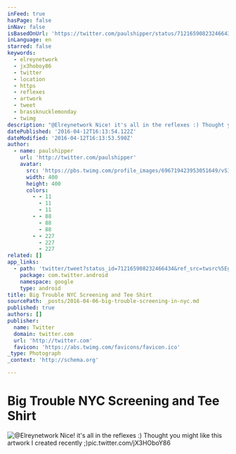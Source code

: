 ```yaml
---
inFeed: true
hasPage: false
inNav: false
isBasedOnUrl: 'https://twitter.com/paulshipper/status/712165908232466434'
inLanguage: en
starred: false
keywords:
  - elreynetwork
  - jx3hoboy86
  - twitter
  - location
  - https
  - reflexes
  - artwork
  - tweet
  - brassknucklemonday
  - twimg
description: "@Elreynetwork Nice! it's all in the reflexes :) Thought you might like this artwork I created recently ;)pic.twitter.com/jX3HOboY86"
datePublished: '2016-04-12T16:13:54.122Z'
dateModified: '2016-04-12T16:13:53.590Z'
author:
  - name: paulshipper
    url: 'http://twitter.com/paulshipper'
    avatar:
      src: 'https://pbs.twimg.com/profile_images/696719423953051649/vS12xZHZ_400x400.jpg'
      width: 400
      height: 400
      colors:
        - - 11
          - 11
          - 11
        - - 88
          - 88
          - 88
        - - 227
          - 227
          - 227
related: []
app_links:
  - path: 'twitter/tweet?status_id=712165908232466434&ref_src=twsrc%5Egoogle%7Ctwcamp%5Eandroidseo%7Ctwgr%5Estatus%7Ctwterm%5E712165908232466434'
    package: com.twitter.android
    namespace: google
    type: android
title: Big Trouble NYC Screening and Tee Shirt
sourcePath: _posts/2016-04-06-big-trouble-screening-in-nyc.md
published: true
authors: []
publisher:
  name: Twitter
  domain: twitter.com
  url: 'http://twitter.com'
  favicon: 'https://abs.twimg.com/favicons/favicon.ico'
_type: Photograph
_context: 'http://schema.org'

---
```

# Big Trouble NYC Screening and Tee Shirt
![@Elreynetwork Nice! it's all in the reflexes :) Thought you might like this artwork I created recently ;)pic.twitter.com/jX3HOboY86](https://pbs.twimg.com/media/CeIfHJrWwAA3ugE.jpg:large)